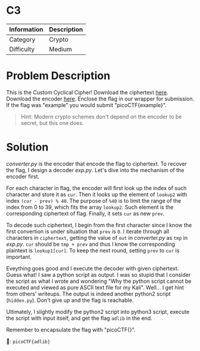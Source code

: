 # C3

| Information | Description |
| :-- | :-- |
| Category | Crypto |
| Difficulty | Medium |

# Problem Description

This is the Custom Cyclical Cipher!
Download the ciphertext [here](https://artifacts.picoctf.net/c_titan/47/ciphertext).
Download the encoder [here](https://artifacts.picoctf.net/c_titan/47/convert.py).
Enclose the flag in our wrapper for submission. If the flag was "example" you would submit "picoCTF{example}".

> Hint: Modern crypto schemes don't depend on the encoder to be secret, but this one does.

# Solution

*converter.py* is the encoder that encode the flag to ciphertext. To recover the flag, I design a decoder *exp.py*. Let's dive into the mechanism of the encoder first.

For each character in flag, the encoder will first look up the index of such character and store it as `cur`. Then it looks up the element of `lookup2` with index `(cur - prev) % 40`. The purpose of `%40` is to limit the range of the index from 0 to 39, which fits the array `lookup2`. Such element is the corresponding ciphertext of flag. Finally, it sets `cur` as new `prev`.

To decode such ciphertext, I begin from the first character since I know the first convertion is under situation that `prev` is `0`. I iterate through all characters in `ciphertext`, getting the value of `out` in *converter.py* as `tmp` in *exp.py*. `cur` should be `tmp + prev` and thus I know the corresponding plaintext is `lookup1[cur]`. To keep the next round, setting `prev` to `cur` is important.

Eveything goes good and I execute the decoder with given ciphertext. Guess what! I saw a python script as output. I was so stupid that I consider the script as what I wrote and wondering "Why the python script cannot be executed and viewed as pure ASCII text file for my Kali". Well... I get hint from others' writeups. The output is indeed another python2 script (`hidden.py`). Don't give up and the flag is reachable.

Ultimately, I slightly modify the python2 script into python3 script, execute the script with input itself, and get the flag `adlib` in the end.

Remember to encapsulate the flag with "picoCTF{}".

:triangular_flag_on_post:: `picoCTF{adlib}`
